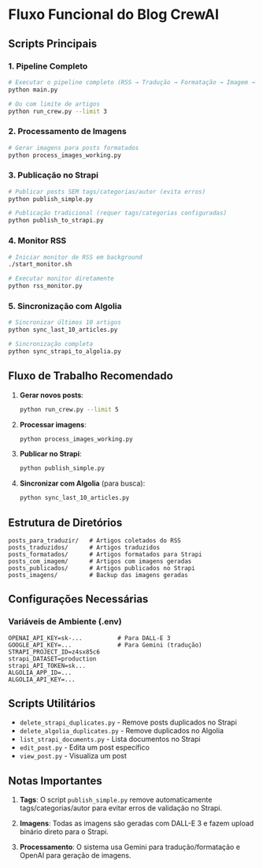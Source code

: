 # Fluxo Funcional do Blog CrewAI

## Scripts Principais

### 1. Pipeline Completo
```bash
# Executar o pipeline completo (RSS → Tradução → Formatação → Imagem → Publicação)
python main.py

# Ou com limite de artigos
python run_crew.py --limit 3
```

### 2. Processamento de Imagens
```bash
# Gerar imagens para posts formatados
python process_images_working.py
```

### 3. Publicação no Strapi
```bash
# Publicar posts SEM tags/categorias/autor (evita erros)
python publish_simple.py

# Publicação tradicional (requer tags/categorias configuradas)
python publish_to_strapi.py
```

### 4. Monitor RSS
```bash
# Iniciar monitor de RSS em background
./start_monitor.sh

# Executar monitor diretamente
python rss_monitor.py
```

### 5. Sincronização com Algolia
```bash
# Sincronizar últimos 10 artigos
python sync_last_10_articles.py

# Sincronização completa
python sync_strapi_to_algolia.py
```

## Fluxo de Trabalho Recomendado

1. **Gerar novos posts**:
   ```bash
   python run_crew.py --limit 5
   ```

2. **Processar imagens**:
   ```bash
   python process_images_working.py
   ```

3. **Publicar no Strapi**:
   ```bash
   python publish_simple.py
   ```

4. **Sincronizar com Algolia** (para busca):
   ```bash
   python sync_last_10_articles.py
   ```

## Estrutura de Diretórios

```
posts_para_traduzir/   # Artigos coletados do RSS
posts_traduzidos/      # Artigos traduzidos
posts_formatados/      # Artigos formatados para Strapi
posts_com_imagem/      # Artigos com imagens geradas
posts_publicados/      # Artigos publicados no Strapi
posts_imagens/         # Backup das imagens geradas
```

## Configurações Necessárias

### Variáveis de Ambiente (.env)
```
OPENAI_API_KEY=sk-...          # Para DALL-E 3
GOOGLE_API_KEY=...             # Para Gemini (tradução)
STRAPI_PROJECT_ID=z4sx85c6
strapi_DATASET=production
strapi_API_TOKEN=sk...
ALGOLIA_APP_ID=...
ALGOLIA_API_KEY=...
```

## Scripts Utilitários

- `delete_strapi_duplicates.py` - Remove posts duplicados no Strapi
- `delete_algolia_duplicates.py` - Remove duplicados no Algolia
- `list_strapi_documents.py` - Lista documentos no Strapi
- `edit_post.py` - Edita um post específico
- `view_post.py` - Visualiza um post

## Notas Importantes

1. **Tags**: O script `publish_simple.py` remove automaticamente tags/categorias/autor para evitar erros de validação no Strapi.

2. **Imagens**: Todas as imagens são geradas com DALL-E 3 e fazem upload binário direto para o Strapi.

3. **Processamento**: O sistema usa Gemini para tradução/formatação e OpenAI para geração de imagens.